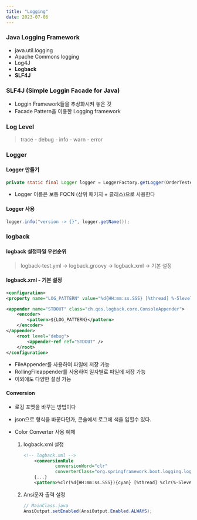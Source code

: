 ```yaml
---
title: "Logging"
date: 2023-07-06
---
```


### Java Logging Framework
* java.util.logging
* Apache Commons logging
* Log4J
* **Logback**
* **SLF4J**

### SLF4J (Simple Loggin Facade for Java)
- Loggin Framework들을 추상화시켜 놓은 것
- Facade Pattern을 이용한 Logging framework

### Log Level
> trace - debug - info - warn - error

### Logger

#### Logger 만들기
```java
private static final Logger logger = LoggerFactory.getLogger(OrderTester.class);
```
- Logger 이름은 보통 FQCN (상위 패키지 + 클래스)으로 사용한다

#### Logger 사용
```java
logger.info("version -> {}", logger.getName());
```

### logback

#### logback 설정파일 우선순위
> logback-test.yml -> logback.groovy -> logback.xml -> 기본 설정

#### logback.xml - 기본 설정
```xml
<configuration>
<property name="LOG_PATTERN" value="%d{HH:mm:ss.SSS} [%thread] %-5level %logger{10} - %msg%n" />

<appender name="STDOUT" class="ch.qos.logback.core.ConsoleAppender">
    <encoder>
        <pattern>${LOG_PATTERN}</pattern>
    </encoder>
</appender>
    <root level="debug">
        <appender-ref ref="STDOUT" />
    </root>
</configuration>
```
- FileAppender를 사용하여 파일에 저장 가능
- RollingFileappender를 사용하여 일자별로 파일에 저장 가능
- 이외에도 다양한 설정 가능

#### Conversion
- 로깅 포맷을 바꾸는 방법이다
- json으로 형식을 바꾼다던가, 콘솔에서 로그에 색을 입힐수 있다.

- Color Converter 사용 예제
    1. logback.xml 설정
        ```xml
        <!-- logback.xml -->
            <conversionRule
                    conversionWord="clr"
                    converterClass="org.springframework.boot.logging.logback.ColorConverter" />
            {...}
            <pattern>%clr(%d{HH:mm:ss.SSS}){cyan} [%thread] %clr(%-5level)</pattern>
        ```
    2. Ansi문자 출력 설정
        ```java
        // MainClass.java
        AnsiOutput.setEnabled(AnsiOutput.Enabled.ALWAYS);
        ```
